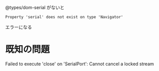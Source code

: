 @types/dom-serial がないと

```
Property 'serial' does not exist on type 'Navigator'
```

エラーになる


# 既知の問題

Failed to execute 'close' on 'SerialPort': Cannot cancel a locked stream
